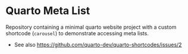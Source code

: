 

# Quarto Meta List

Repository containing a minimal quarto website project with a custom
shortcode (`carousel`) to demonstrate accessing meta lists.

* See also <https://github.com/quarto-dev/quarto-shortcodes/issues/2>

